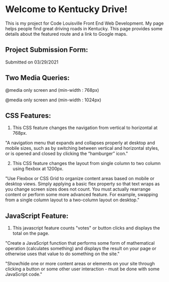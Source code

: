 # Welcome to Kentucky Drive!

This is my project for Code Louisville Front End Web Development. My page helps people find great driving roads in Kentucky. This page provides some details about the featured route and a link to Google maps.

## Project Submission Form:
Submitted on 03/29/2021

## Two Media Queries:
@media only screen and (min-width : 768px)

@media only screen and (min-width : 1024px)

## CSS Features:
1. This CSS feature changes the navigation from vertical to horizontal at 768px. 

"A navigation menu that expands and collapses properly at desktop and mobile sizes, such as by switching between vertical and horizontal styles, or is opened and closed by clicking the “hamburger” icon."

2. This CSS feature changes the layout from single column to two column using flexbox at 1200px.

"Use Flexbox or CSS Grid to organize content areas based on mobile or desktop views. Simply applying a basic flex property so that text wraps as you change screen sizes does not count. You must actually rearrange content or perform some more advanced feature. For example, swapping from a single column layout to a two-column layout on desktop."

## JavaScript Feature:
1. This javascript feature counts "votes" or button clicks and displays the total on the page. 

"Create a JavaScript function that performs some form of mathematical operation (calculates something) and displays the result on your page or otherwise uses that value to do something on the site."

"Show/hide one or more content areas or elements on your site through clicking a button or some other user interaction - must be done with some JavaScript code."



